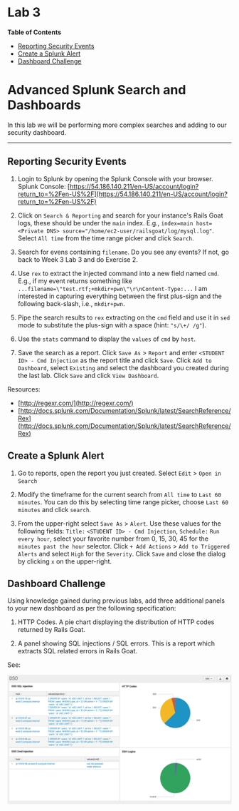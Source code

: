 # Lab 3

**Table of Contents**

- [Reporting Security Events](##reporting-security-events)
- [Create a Splunk Alert](##create-a-splunk-alert)
- [Dashboard Challenge](##dashboard-challenge)


# Advanced Splunk Search and Dashboards

In this lab we will be performing more complex searches and adding to our security dashboard.

---

## Reporting Security Events

1. Login to Splunk by opening the Splunk Console with your browser. Splunk Console: [https://54.186.140.211/en-US/account/login?return_to=%2Fen-US%2F](https://54.186.140.211/en-US/account/login?return_to=%2Fen-US%2F)

2. Click on `Search & Reporting` and search for your instance's Rails Goat logs, these should be under the `main` index. E.g., `index=main host=<Private DNS> source="/home/ec2-user/railsgoat/log/mysql.log"`. Select `All time` from the time range picker and click `Search`.

3. Search for evens containing `filename`. Do you see any events? If not, go back to Week 3 Lab 3 and do Exercise 2.

4. Use `rex` to extract the injected command into a new field named `cmd`. E.g., if my event returns something like `...filename=\"test.rtf;+mkdir+pwn\"\r\nContent-Type:...` I am interested in capturing everything between the first plus-sign and the following back-slash, i.e., `mkdir+pwn`.

5. Pipe the search results to `rex` extracting on the `cmd` field and use it in `sed` mode to substitute the plus-sign with a space (hint: `"s/\+/ /g"`).

6. Use the `stats` command to display the `values` of `cmd` by `host`.

7. Save the search as a report. Click `Save As` > `Report` and enter `<STUDENT ID> - Cmd Injection` as the report title and click `Save`. Click `Add to Dashboard`, select `Existing` and select the dashboard you created during the last lab. Click `Save` and click `View Dashboard`.

Resources:
* [http://regexr.com/](http://regexr.com/)
* [http://docs.splunk.com/Documentation/Splunk/latest/SearchReference/Rex](http://docs.splunk.com/Documentation/Splunk/latest/SearchReference/Rex)


## Create a Splunk Alert

1. Go to reports, open the report you just created. Select `Edit` > `Open in Search`

1. Modify the timeframe for the current search from `All time` to `Last 60 minutes`. You can do this by selecting time range picker, choose `Last 60 minutes` and click `search`.

2. From the upper-right select `Save As` > `Alert`. Use these values for the following fields: `Title:` `<STUDENT ID> - Cmd Injection`, `Schedule:` `Run every hour`, select your favorite number from 0, 15, 30, 45 for the `minutes past the hour` selector. Click `+ Add Actions` > `Add to Triggered Alerts` and select `High` for the `Severity`. Click `Save` and close the dialog by clicking `x` on the upper-right.

## Dashboard Challenge

Using knowledge gained during previous labs, add three additional panels to your new dashboard as per the following specification:

1. HTTP Codes. A pie chart displaying the distribution of HTTP codes returned by Rails Goat.

2. A panel showing SQL injections / SQL errors. This is a report which extracts SQL related errors in Rails Goat.

See:

![DevSecOps Dashboard](../../_images/dso_dashboard.png)
